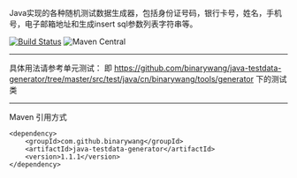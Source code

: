 Java实现的各种随机测试数据生成器，包括身份证号码，银行卡号，姓名，手机号，电子邮箱地址和生成insert sql参数列表字符串等。

[![Build Status](https://travis-ci.org/binarywang/java-testdata-generator.svg?branch=develop)](https://travis-ci.org/binarywang/java-testdata-generator)
![Maven Central](https://maven-badges.herokuapp.com/maven-central/com.github.binarywang/java-testdata-generator/badge.svg)


--------------
具体用法请参考单元测试：
即 https://github.com/binarywang/java-testdata-generator/tree/master/src/test/java/cn/binarywang/tools/generator 下的测试类

--------------------
Maven 引用方式
```
<dependency>
    <groupId>com.github.binarywang</groupId>
    <artifactId>java-testdata-generator</artifactId>
    <version>1.1.1</version>
</dependency>
````
